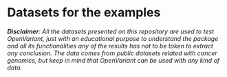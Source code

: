 # Datasets for the examples

___Disclaimer__: All the datasets presented on this repository are used to test OpenVariant, just with an educational purpose to
understand the package and all its functionalities any of the results has not to be taken to extract any conclusion.
The data comes from public datasets related with cancer genomics, but keep in mind that OpenVariant can be used
with any kind of data._
